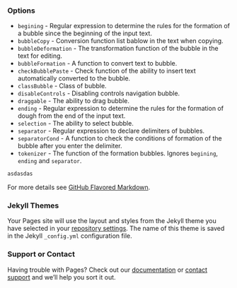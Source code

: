 ### Options

- `begining` - Regular expression to determine the rules for the formation of a bubble since the beginning of the input text.
- `bubbleCopy` - Conversion function list bablow in the text when copying.
- `bubbleDeformation` - The transformation function of the bubble in the text for editing.
- `bubbleFormation` - A function to convert text to bubble.
- `checkBubblePaste` - Check function of the ability to insert text automatically converted to the bubble.
- `classBubble` - Class of bubble.
- `disableControls` - Disabling controls navigation bubble.
- `draggable` - The ability to drag bubble.
- `ending` - Regular expression to determine the rules for the formation of dough from the end of the input text.
- `selection` - The ability to select bubble.
- `separator` - Regular expression to declare delimiters of bubbles.
- `separatorCond` - A function to check the conditions of formation of the bubble after you enter the delimiter.
- `tokenizer` - The function of the formation bubbles. Ignores `begining`, `ending` and `separator`.

```html
asdasdas
```

For more details see [GitHub Flavored Markdown](https://guides.github.com/features/mastering-markdown/).

### Jekyll Themes

Your Pages site will use the layout and styles from the Jekyll theme you have selected in your [repository settings](https://github.com/Katochimoto/x-bubbles/settings). The name of this theme is saved in the Jekyll `_config.yml` configuration file.

### Support or Contact

Having trouble with Pages? Check out our [documentation](https://help.github.com/categories/github-pages-basics/) or [contact support](https://github.com/contact) and we’ll help you sort it out.
